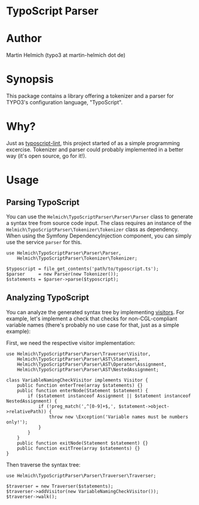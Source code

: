 TypoScript Parser
=================

Author
======

Martin Helmich (typo3 at martin-helmich dot de)

Synopsis
========

This package contains a library offering a tokenizer and a parser for TYPO3's
configuration language, "TypoScript".

Why?
====

Just as [typoscript-lint](https://github.com/martin-helmich/typo3-typoscript-lint),
this project started of as a simple programming excercise. Tokenizer and parser
could probably implemented in a better way (it's open source, go for it!).

Usage
=====

Parsing TypoScript
------------------

You can use the `Helmich\TypoScriptParser\Parser\Parser` class to generate a syntax
tree from source code input. The class requires an instance of the `Helmich\TypoScriptParser\Tokenizer\Tokenizer`
class as dependency. When using the Symfony DependencyInjection component, you can
simply use the service `parser` for this.

    use Helmich\TypoScriptParser\Parser\Parser,
        Helmich\TypoScriptParser\Tokenizer\Tokenizer;

    $typoscript = file_get_contents('path/to/typoscript.ts');
    $parser     = new Parser(new Tokenizer());
    $statements = $parser->parse($typoscript);

Analyzing TypoScript
--------------------

You can analyze the generated syntax tree by implementing [visitors](http://en.wikipedia.org/wiki/Visitor_pattern).
For example, let's implement a check that checks for non-CGL-compliant variable
names (there's probably no use case for that, just as a simple example):

First, we need the respective visitor implementation:

    use Helmich\TypoScriptParser\Parser\Traverser\Visitor,
        Helmich\TypoScriptParser\Parser\AST\Statement,
        Helmich\TypoScriptParser\Parser\AST\Operator\Assignment,
        Helmich\TypoScriptParser\Parser\AST\NestedAssignment;

    class VariableNamingCheckVisitor implements Visitor {
        public function enterTree(array $statements) {}
        public function enterNode(Statement $statement) {
            if ($statement instanceof Assignment || $statement instanceof NestedAssignment) {
                if (!preg_match(',^[0-9]+$,', $statement->object->relativePath)) {
                    throw new \Exception('Variable names must be numbers only!');
                }
            }
        }
        public function exitNode(Statement $statement) {}
        public function exitTree(array $statements) {}
    }

Then traverse the syntax tree:

    use Helmich\TypoScriptParser\Parser\Traverser\Traverser;

    $traverser = new Traverser($statements);
    $traverser->addVisitor(new VariableNamingCheckVisitor());
    $traverser->walk();